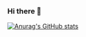 ### Hi there 👋
[![Anurag's GitHub stats](https://github-readme-stats.vercel.app/api?username=841440416&count_private=true&show_icons=true&repo=github-readme-stats)](https://github.com/anuraghazra/github-readme-stats)
<!--
**841440416/841440416** is a ✨ _special_ ✨ repository because its `README.md` (this file) appears on your GitHub profile.

Here are some ideas to get you started:

- 🔭 I’m currently working on ...
- 🌱 I’m currently learning ...
- 👯 I’m looking to collaborate on ...
- 🤔 I’m looking for help with ...
- 💬 Ask me about ...
- 📫 How to reach me: ...
- 😄 Pronouns: ...
- ⚡ Fun fact: ...
-->
